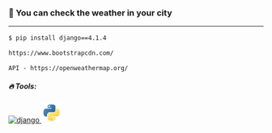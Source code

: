 <h3 align="left"> 💼 You can check the weather in your city</h3>
<hr>
<pre class="notranslate"><code>$ pip install django==4.1.4</code></pre>
<pre class="notranslate"><code><link rel="stylesheet" integrity="sha384-rbsA2VBKQhggwzxH7pPCaAqO46MgnOM80zW1RWuH61DGLwZJEdK2Kadq2F9CUG65" crossorigin="anonymous">https://www.bootstrapcdn.com/</code></pre>
<pre class="notranslate"><code>API - https://openweathermap.org/</code></pre>
<h5 align="left"> 🔥 Tools: </h5>

<p align="left"> <a href="https://www.djangoproject.com/" target="_blank" rel="noreferrer"> <img src="https://cdn.worldvectorlogo.com/logos/django.svg" alt="django" width="40" height="40"/> </a> <a href="https://www.python.org" target="_blank" rel="noreferrer"> <img src="https://raw.githubusercontent.com/devicons/devicon/master/icons/python/python-original.svg" alt="python" width="40" height="40"/> </a> </p>

